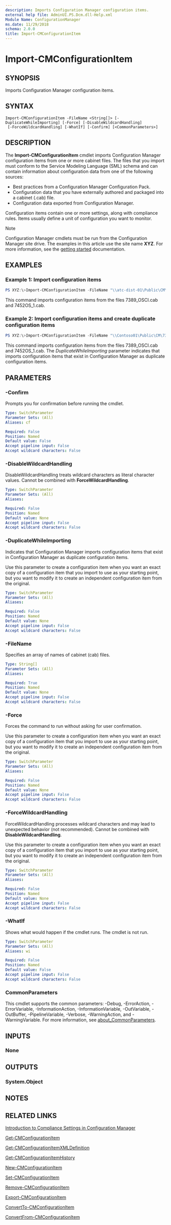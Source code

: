 ```yaml
---
description: Imports Configuration Manager configuration items.
external help file: AdminUI.PS.Dcm.dll-Help.xml
Module Name: ConfigurationManager
ms.date: 11/29/2018
schema: 2.0.0
title: Import-CMConfigurationItem
---
```


# Import-CMConfigurationItem

## SYNOPSIS

Imports Configuration Manager configuration items.

## SYNTAX

```
Import-CMConfigurationItem -FileName <String[]> [-DuplicateWhileImporting] [-Force] [-DisableWildcardHandling]
 [-ForceWildcardHandling] [-WhatIf] [-Confirm] [<CommonParameters>]
```

## DESCRIPTION

The **Import-CMConfigurationItem** cmdlet imports Configuration Manager configuration items from one or more cabinet files.
The files that you import must conform to the Service Modeling Language (SML) schema and can contain information about configuration data from one of the following sources:

- Best practices from a Configuration Manager Configuration Pack.
- Configuration data that you have externally authored and packaged into a cabinet (.cab) file.
- Configuration data exported from Configuration Manager.

Configuration items contain one or more settings, along with compliance rules.
Items usually define a unit of configuration you want to monitor.

> [!NOTE]
> Configuration Manager cmdlets must be run from the Configuration Manager site drive.
> The examples in this article use the site name **XYZ**. For more information, see the
> [getting started](/powershell/sccm/overview) documentation.

## EXAMPLES

### Example 1: Import configuration items

```powershell
PS XYZ:\>Import-CMConfigurationItem -FileName "\\atc-dist-01\Public\CM\AdminUITeam\CIData\7389_OSCI.cab","\\atc-dist-01\Public\CM\AdminUITeam\CIData\7452OS_1.cab"
```

This command imports configuration items from the files 7389_OSCI.cab and 7452OS_1.cab.

### Example 2: Import configuration items and create duplicate configuration items

```powershell
PS XYZ:\>Import-CMConfigurationItem -FileName "\\Contoso01\Public\CM\7389_OSCI.cab","\\ Contoso01\Public\CM\7452OS_1.cab" -DuplicateWhileImporting
```

This command imports configuration items from the files 7389_OSCI.cab and 7452OS_1.cab.
The *DuplicateWhileImporting* parameter indicates that imports configuration items that exist in Configuration Manager as duplicate configuration items.

## PARAMETERS

### -Confirm

Prompts you for confirmation before running the cmdlet.

```yaml
Type: SwitchParameter
Parameter Sets: (All)
Aliases: cf

Required: False
Position: Named
Default value: False
Accept pipeline input: False
Accept wildcard characters: False
```

### -DisableWildcardHandling

DisableWildcardHandling treats wildcard characters as literal character values. Cannot be combined with **ForceWildcardHandling**.

```yaml
Type: SwitchParameter
Parameter Sets: (All)
Aliases:

Required: False
Position: Named
Default value: None
Accept pipeline input: False
Accept wildcard characters: False
```

### -DuplicateWhileImporting

Indicates that Configuration Manager imports configuration items that exist in Configuration Manager as duplicate configuration items.

Use this parameter to create a configuration item when you want an exact copy of a configuration item that you import to use as your starting point, but you want to modify it to create an independent configuration item from the original.

```yaml
Type: SwitchParameter
Parameter Sets: (All)
Aliases:

Required: False
Position: Named
Default value: None
Accept pipeline input: False
Accept wildcard characters: False
```

### -FileName

Specifies an array of names of cabinet (cab) files.

```yaml
Type: String[]
Parameter Sets: (All)
Aliases:

Required: True
Position: Named
Default value: None
Accept pipeline input: False
Accept wildcard characters: False
```

### -Force

Forces the command to run without asking for user confirmation.

Use this parameter to create a configuration item when you want an exact copy of a configuration item that you import to use as your starting point, but you want to modify it to create an independent configuration item from the original.

```yaml
Type: SwitchParameter
Parameter Sets: (All)
Aliases:

Required: False
Position: Named
Default value: None
Accept pipeline input: False
Accept wildcard characters: False
```

### -ForceWildcardHandling

ForceWildcardHandling processes wildcard characters and may lead to unexpected behavior (not recommended). Cannot be combined with **DisableWildcardHandling**.

Use this parameter to create a configuration item when you want an exact copy of a configuration item that you import to use as your starting point, but you want to modify it to create an independent configuration item from the original.

```yaml
Type: SwitchParameter
Parameter Sets: (All)
Aliases:

Required: False
Position: Named
Default value: None
Accept pipeline input: False
Accept wildcard characters: False
```

### -WhatIf

Shows what would happen if the cmdlet runs.
The cmdlet is not run.

```yaml
Type: SwitchParameter
Parameter Sets: (All)
Aliases: wi

Required: False
Position: Named
Default value: False
Accept pipeline input: False
Accept wildcard characters: False
```

### CommonParameters
This cmdlet supports the common parameters: -Debug, -ErrorAction, -ErrorVariable, -InformationAction, -InformationVariable, -OutVariable, -OutBuffer, -PipelineVariable, -Verbose, -WarningAction, and -WarningVariable. For more information, see [about_CommonParameters](http://go.microsoft.com/fwlink/?LinkID=113216).

## INPUTS

### None

## OUTPUTS

### System.Object
## NOTES

## RELATED LINKS

[Introduction to Compliance Settings in Configuration Manager](https://docs.microsoft.com/mem/configmgr/compliance/understand/ensure-device-compliance)

[Get-CMConfigurationItem](Get-CMConfigurationItem.md)

[Get-CMConfigurationItemXMLDefinition](Get-CMConfigurationItemXMLDefinition.md)

[Get-CMConfigurationItemHistory](Get-CMConfigurationItemHistory.md)

[New-CMConfigurationItem](New-CMConfigurationItem.md)

[Set-CMConfigurationItem](Set-CMConfigurationItem.md)

[Remove-CMConfigurationItem](Remove-CMConfigurationItem.md)

[Export-CMConfigurationItem](Export-CMConfigurationItem.md)

[ConvertTo-CMConfigurationItem](ConvertTo-CMConfigurationItem.md)

[ConvertFrom-CMConfigurationItem](ConvertFrom-CMConfigurationItem.md)

